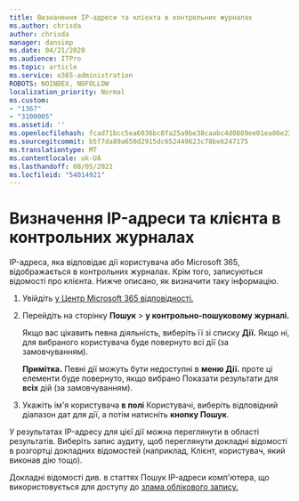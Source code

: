```yaml
---
title: Визначення IP-адреси та клієнта в контрольних журналах
ms.author: chrisda
author: chrisda
manager: dansimp
ms.date: 04/21/2020
ms.audience: ITPro
ms.topic: article
ms.service: o365-administration
ROBOTS: NOINDEX, NOFOLLOW
localization_priority: Normal
ms.custom:
- "1367"
- "3100005"
ms.assetid: ''
ms.openlocfilehash: fcad71bcc5ea6036bc8fa25a9be38caabc4d0889ee01ea86e23065333d5fce0a
ms.sourcegitcommit: b5f7da89a650d2915dc652449623c78be6247175
ms.translationtype: MT
ms.contentlocale: uk-UA
ms.lasthandoff: 08/05/2021
ms.locfileid: "54014921"
---
```

# <a name="identify-ip-address-and-client-in-audit-logs"></a>Визначення IP-адреси та клієнта в контрольних журналах

IP-адреса, яка відповідає дії користувача або Microsoft 365, відображається в контрольних журналах. Крім того, записуються відомості про клієнта. Нижче описано, як визначити таку інформацію.

1. Увійдіть [у Центр Microsoft 365 відповідності.](https://protection.office.com/)

2. Перейдіть на сторінку **Пошук**  >  **у контрольно-пошуковому журналі.**

   Якщо вас цікавить певна діяльність, виберіть її зі списку **Дії.** Якщо ні, для вибраного користувача буде повернуто всі дії (за замовчуванням).

   **Примітка.** Певні дії можуть бути недоступні в **меню Дії.** проте ці елементи буде повернуто, якщо вибрано Показати результати для **всіх** дій (за замовчуванням).

3. Укажіть ім'я користувача **в полі** Користувачі, виберіть відповідний діапазон дат для дії, а потім натисніть **кнопку Пошук**.

У результатах IP-адресу для цієї дії можна переглянути в області результатів. Виберіть запис аудиту, щоб  переглянути докладні відомості в розгортці докладних відомостей (наприклад, Клієнт, користувач, який виконав дію тощо).

Докладні відомості див. в статтях Пошук IP-адреси комп'ютера, що використовується для доступу до [злама облікового запису.](/microsoft-365/compliance/auditing-troubleshooting-scenarios#find-the-ip-address-of-the-computer-used-to-access-a-compromised-account)
